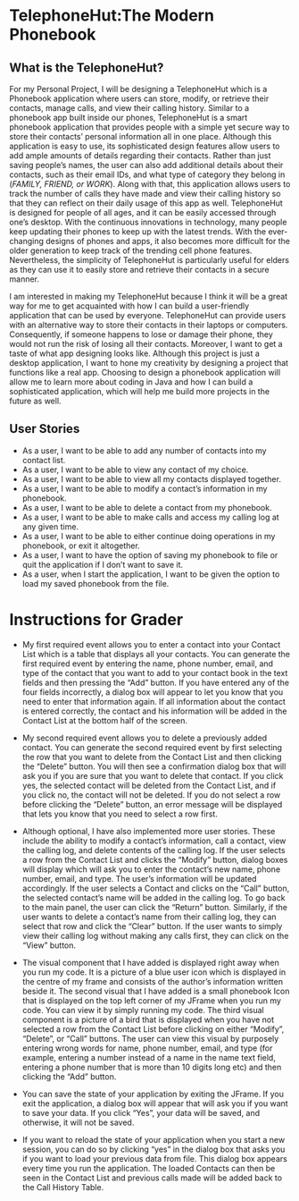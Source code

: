 # TelephoneHut:The Modern Phonebook

## What is the TelephoneHut?

For my Personal Project, I will be designing a TelephoneHut which is a Phonebook application where users can store, 
modify, or retrieve their contacts, manage calls, and view their calling history. Similar to a phonebook app built 
inside our phones, TelephoneHut is a smart phonebook application that provides people with a simple yet secure way to 
store their contacts’ personal information all in one place. Although this application is easy to use, its sophisticated 
design features allow users to add ample amounts of details regarding their contacts. Rather than just saving people’s 
names, the user can also add additional details about their contacts, such as their email IDs, and what type of category 
they belong in (*FAMILY, FRIEND, or WORK*). Along with that, this application allows users to track the number of calls 
they have made and view their calling history so that they can reflect on their daily usage of this app as well. 
TelephoneHut is designed for people of all ages, and it can be easily accessed through one’s desktop. With the 
continuous innovations in technology, many people keep updating their phones to keep up with the latest trends. With the 
ever-changing designs of phones and apps, it also becomes more difficult for the older generation to keep track of the 
trending cell phone features. Nevertheless, the simplicity of TelephoneHut is particularly useful for elders as they 
can use it to easily store and retrieve their contacts in a secure manner.

I am interested in making my TelephoneHut because I think it will be a great way for me to get acquainted with how I can
build a user-friendly application that can be used by everyone. TelephoneHut can provide users with an alternative way 
to store their contacts in their laptops or computers. Consequently, if someone happens to lose or damage their phone, 
they would not run the risk of losing all their contacts. Moreover, I want to get a taste of what app designing looks 
like. Although this project is just a desktop application, I want to hone my creativity by designing a project that 
functions like a real app. Choosing to design a phonebook application will allow me to learn more about coding in Java 
and how I can build a sophisticated application, which will help me build more projects in the future as well.


## User Stories
- As a user, I want to be able to add any number of contacts into my contact list.
- As a user, I want to be able to view any contact of my choice.
- As a user, I want to be able to view all my contacts displayed together.
- As a user, I want to be able to modify a contact’s information in my phonebook.
- As a user, I want to be able to delete a contact from my phonebook.
- As a user, I want to be able to make calls and access my calling log at any given time.
- As a user, I want to be able to either continue doing operations in my phonebook, or exit it altogether. 
- As a user, I want to have the option of saving my phonebook to file or quit the application if I don’t want to save 
it. 
- As a user, when I start the application, I want to be given the option to load my saved phonebook from the file.

# Instructions for Grader
- My first required event allows you to enter a contact into your Contact List which is a table that displays 
all your contacts. You can generate the first required event by entering the name, phone number, email, and 
type of the contact that you want to add to your contact book in the text fields and then pressing the “Add” button. 
If you have entered any of the four fields incorrectly, a dialog box will appear to let you know that you need to 
enter that information again. If all information about the contact is entered correctly, the contact and his 
information will be added in the Contact List at the bottom half of the screen. 

- My second required event allows you to delete a previously added contact. You can generate the second 
required event by first selecting the row that you want to delete from the Contact List and then clicking the 
“Delete” button. You will then see a confirmation dialog box that will ask you if you are sure that you want 
to delete that contact. If you click yes, the selected contact will be deleted from the Contact List, and if 
you click no, the contact will not be deleted. If you do not select a row before clicking the “Delete” button, 
an error message will be displayed that lets you know that you need to select a row first. 

- Although optional, I have also implemented more user stories. These include the ability to modify a 
contact’s information, call a contact, view the calling log, and delete contents of the calling log. 
If the user selects a row from the Contact List and clicks the “Modify” button, dialog boxes will display 
which will ask you to enter the contact’s new name, phone number, email, and type. The user’s information 
will be updated accordingly. If the user selects a Contact and clicks on the “Call” button, the selected 
contact’s name will be added in the calling log. To go back to the main panel, the user can click the “Return” 
button. Similarly, if the user wants to delete a contact’s name from their calling log, they can select that 
row and click the “Clear” button. If the user wants to simply view their calling log without making any calls 
first, they can click on the “View” button. 

- The visual component that I have added is displayed right away when you run my code. It is a picture of a 
blue user icon which is displayed in the centre of my frame and consists of the author’s information written 
beside it.  The second visual that I have added is a small phonebook Icon that is displayed on the top left 
corner of my JFrame when you run my code. You can view it by simply running my code. The third visual component 
is a picture of a bird that is displayed when you have not selected a row from the Contact List before clicking 
on either “Modify”, “Delete”, or “Call” buttons. The user can view this visual by purposely entering wrong words 
for name, phone number, email, and type (for example, entering a number instead of a name in the name text field, 
entering a phone number that is more than 10 digits long etc) and then clicking the “Add” button. 

- You can save the state of your application by exiting the JFrame. If you exit the application, a dialog 
box will appear that will ask you if you want to save your data. If you click “Yes”, your data will be saved, 
and otherwise, it will not be saved. 

- If you want to reload the state of your application when you start a new session, you can do so by 
clicking “yes” in the dialog box that asks you if you want to load your previous data from file. This dialog 
box appears every time you run the application. The loaded Contacts can then be seen in the Contact List and 
previous calls made will be added back to the Call History Table. 








